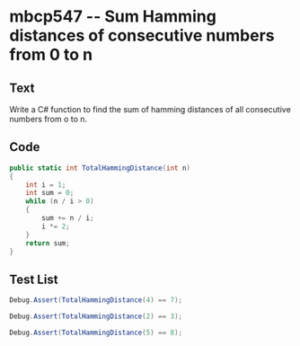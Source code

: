 # mbcp547 -- Sum Hamming distances of consecutive numbers from 0 to n

## Text

Write a C# function to find the sum of hamming distances of all consecutive numbers from o to n.

## Code

```csharp
public static int TotalHammingDistance(int n)  
{  
    int i = 1;  
    int sum = 0;  
    while (n / i > 0)  
    {  
        sum += n / i;  
        i *= 2;  
    }  
    return sum;  
}
```

## Test List

```csharp
Debug.Assert(TotalHammingDistance(4) == 7);
```

```csharp
Debug.Assert(TotalHammingDistance(2) == 3);
```

```csharp
Debug.Assert(TotalHammingDistance(5) == 8);
```
